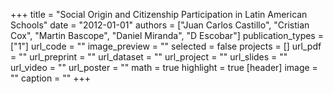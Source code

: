 +++
title = "Social Origin and Citizenship Participation in Latin American Schools"
date = "2012-01-01"
authors = ["Juan Carlos Castillo", "Cristian Cox", "Martin Bascope", "Daniel Miranda", "D Escobar"]
publication_types = ["1"]
url_code = ""
image_preview = ""
selected = false
projects = []
url_pdf = ""
url_preprint = ""
url_dataset = ""
url_project = ""
url_slides = ""
url_video = ""
url_poster = ""
math = true
highlight = true
[header]
image = ""
caption = ""
+++
